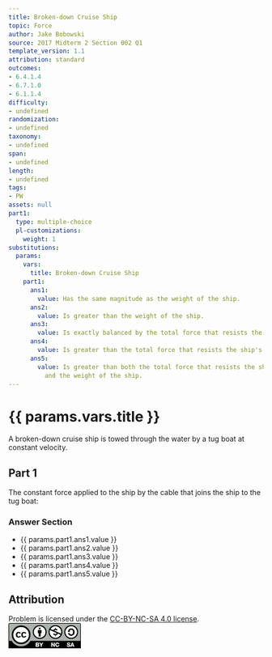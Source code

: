 ```yaml
---
title: Broken-down Cruise Ship
topic: Force
author: Jake Bobowski
source: 2017 Midterm 2 Section 002 Q1
template_version: 1.1
attribution: standard
outcomes:
- 6.4.1.4
- 6.7.1.0
- 6.1.1.4
difficulty:
- undefined
randomization:
- undefined
taxonomy:
- undefined
span:
- undefined
length:
- undefined
tags:
- PW
assets: null
part1:
  type: multiple-choice
  pl-customizations:
    weight: 1
substitutions:
  params:
    vars:
      title: Broken-down Cruise Ship
    part1:
      ans1:
        value: Has the same magnitude as the weight of the ship.
      ans2:
        value: Is greater than the weight of the ship.
      ans3:
        value: Is exactly balanced by the total force that resists the ship's motion.
      ans4:
        value: Is greater than the total force that resists the ship's motion.
      ans5:
        value: Is greater than both the total force that resists the ship's motion
          and the weight of the ship.
---
```

# {{ params.vars.title }}
A broken-down cruise ship is towed through the water by a tug boat at constant velocity.

## Part 1

The constant force applied to the ship by the cable that joins the ship to the tug boat:

### Answer Section

- {{ params.part1.ans1.value }}
- {{ params.part1.ans2.value }}
- {{ params.part1.ans3.value }}
- {{ params.part1.ans4.value }}
- {{ params.part1.ans5.value }}

## Attribution

Problem is licensed under the [CC-BY-NC-SA 4.0 license](https://creativecommons.org/licenses/by-nc-sa/4.0/).<br> ![The Creative Commons 4.0 license requiring attribution-BY, non-commercial-NC, and share-alike-SA license.](https://raw.githubusercontent.com/firasm/bits/master/by-nc-sa.png)